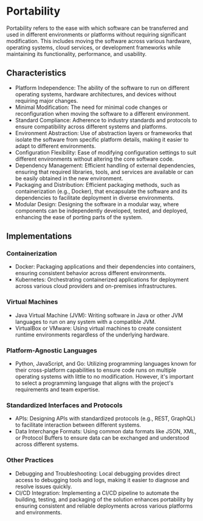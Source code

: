# Portability

Portability refers to the ease with which software can be transferred and used in different environments or platforms without requiring significant modification. This includes moving the software across various hardware, operating systems, cloud services, or development frameworks while maintaining its functionality, performance, and usability.

## Characteristics

- Platform Independence: The ability of the software to run on different operating systems, hardware architectures, and devices without requiring major changes.
- Minimal Modification: The need for minimal code changes or reconfiguration when moving the software to a different environment.
- Standard Compliance: Adherence to industry standards and protocols to ensure compatibility across different systems and platforms.
- Environment Abstraction: Use of abstraction layers or frameworks that isolate the software from specific platform details, making it easier to adapt to different environments.
- Configuration Flexibility: Ease of modifying configuration settings to suit different environments without altering the core software code.
- Dependency Management: Efficient handling of external dependencies, ensuring that required libraries, tools, and services are available or can be easily obtained in the new environment.
- Packaging and Distribution: Efficient packaging methods, such as containerization (e.g., Docker), that encapsulate the software and its dependencies to facilitate deployment in diverse environments.
- Modular Design: Designing the software in a modular way, where components can be independently developed, tested, and deployed, enhancing the ease of porting parts of the system.

## Implementations

### Containerization

- Docker: Packaging applications and their dependencies into containers, ensuring consistent behavior across different environments.
- Kubernetes: Orchestrating containerized applications for deployment across various cloud providers and on-premises infrastructures.

### Virtual Machines

- Java Virtual Machine (JVM): Writing software in Java or other JVM languages to run on any system with a compatible JVM.
- VirtualBox or VMware: Using virtual machines to create consistent runtime environments regardless of the underlying hardware.

### Platform-Agnostic Languages

- Python, JavaScript, and Go: Utilizing programming languages known for their cross-platform capabilities to ensure code runs on multiple operating systems with little to no modification. However, it's important to select a programming language that aligns with the project's requirements and team expertise.

### Standardized Interfaces and Protocols

- APIs: Designing APIs with standardized protocols (e.g., REST, GraphQL) to facilitate interaction between different systems.
- Data Interchange Formats: Using common data formats like JSON, XML, or Protocol Buffers to ensure data can be exchanged and understood across different systems.

### Other Practices

- Debugging and Troubleshooting: Local debugging provides direct access to debugging tools and logs, making it easier to diagnose and resolve issues quickly.
- CI/CD Integration: Implementing a CI/CD pipeline to automate the building, testing, and packaging of the solution enhances portability by ensuring consistent and reliable deployments across various platforms and environments.